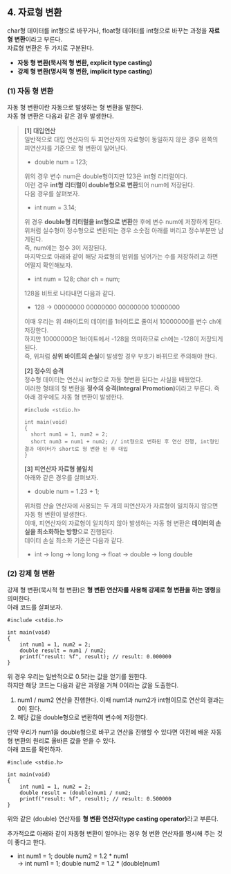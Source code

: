 <h2> <strong> 4. 자료형 변환 </strong> </h2>

char형 데이터를 int형으로 바꾸거나, float형 데이터를 int형으로 바꾸는 과정을 <b>자료형 변환</b>이라고 부른다. <br>
자료형 변환은 두 가지로 구분된다.

* <b> 자동 형 변환(묵시적 형 변환, explicit type casting) </b>
* <b> 강제 형 변환(명시적 형 변환, implicit type casting) </b>

<h3> <strong> (1) 자동 형 변환 </strong> </h3>

자동 형 변환이란 자동으로 발생하는 형 변환을 말한다. <br>
자동 형 변환은 다음과 같은 경우 발생한다.

> <b>[1] 대입연산</b> <br>
일반적으로 대입 연산자의 두 피연산자의 자료형이 동일하지 않은 경우 왼쪽의 피연산자를 기준으로 형 변환이 일어난다. <br>
> * double num = 123; 
> 
> 위의 경우 변수 num은 double형이지만 123은 int형 리터럴이다. <br>
이런 경우 <b>int형 리터럴이 double형으로 변환</b>되어 num에 저장된다. <br>
다음 경우를 살펴보자.
> * int num = 3.14;
>
> 위 경우 <b>double형 리터럴을 int형으로 변환</b>한 후에 변수 num에 저장하게 된다. <br>
위처럼 실수형이 정수형으로 변환되는 경우 소숫점 아래를 버리고 정수부분만 남게된다. <br>
즉, num에는 정수 3이 저장된다. <br>
마지막으로 아래와 같이 해당 자료형의 범위를 넘어가는 수를 저장하려고 하면 어떨지 확인해보자.
> * int num = 128; char ch = num; 
> 
> 128을 비트로 나타내면 다음과 같다.
> * 128 -> 00000000 00000000 00000000 10000000
>
> 이때 우리는 위 4바이트의 데이터를 1바이트로 줄여서 10000000를 변수 ch에 저장한다. <br>
하지만 10000000은 1바이트에서 -128을 의미하므로 ch에는 -128이 저장되게 된다. <br>
즉, 위처럼 <b>상위 바이트의 손실</b>이 발생할 경우 부호가 바뀌므로 주의해야 한다.
>
> <b>[2] 정수의 승격</b> <br>
정수형 데이터는 연산시 int형으로 자동 형변환 된다는 사실을 배웠었다. <br>
이러한 형태의 형 변환을 <b> 정수의 승격(Integral Promotion)</b>이라고 부른다.
즉 아래 경우에도 자동 형 변환이 발생한다.
>```(c)
>#include <stdio.h>
>
>int main(void)
>{
>	short num1 = 1, num2 = 2;
>	short num3 = num1 + num2; // int형으로 변화된 후 연산 진행, int형인 결과 데이터가 short로 형 변환 된 후 대입
>}
>```
>
> <b>[3] 피연산자 자료형 불일치</b> <br>
아래와 같은 경우를 살펴보자.
> * double num = 1.23 + 1;
>
> 위처럼 산술 연산자에 사용되는 두 개의 피연산자가 자료형이 일치하지 않으면 자동 형 변환이 발생한다. <br>
이때, 피연산자의 자료형이 일치하지 않아 발생하는 자동 형 변환은 <b> 데이터의 손실을 최소화하는 방향</b>으로 진행된다. <br>
데이터 손실 최소화 기준은 다음과 같다.
> * int -> long -> long long -> float -> double -> long double

<h3> <strong> (2) 강제 형 변환 </strong> </h3>

강제 형 변환(묵시적 형 변환)은 <b>형 변환 연산자를 사용해 강제로 형 변환을 하는 명령</b>을 의미한다. <br>
아래 코드를 살펴보자.

```(c)
#include <stdio.h>

int main(void)
{
	int num1 = 1, num2 = 2;
	double result = num1 / num2;
	printf("result: %f", result); // result: 0.000000
}
```

위 경우 우리는 일반적으로 0.5라는 값을 얻기를 원한다. <br>
하지만 해당 코드는 다음과 같은 과정을 거쳐 0이라는 값을 도출한다. <br>

1. num1 / num2 연산을 진행한다. 이때 num1과 num2가 int형이므로 연산의 결과는 0이 된다.
2. 해당 값을 double형으로 변환하여 변수에 저장한다.

만약 우리가 num1을 double형으로 바꾸고 연산을 진행할 수 있다면 이전에 배운 자동 형 변환의 원리로 올바른 값을 얻을 수 있다. <br>
아래 코드를 확인하자.

```(c)
#include <stdio.h>

int main(void)
{
	int num1 = 1, num2 = 2;
	double result = (double)num1 / num2;
	printf("result: %f", result); // result: 0.500000
}
```

위와 같은 (double) 연산자를 <b>형 변환 연산자(type casting operator)</b>라고 부른다.

추가적으로 아래와 같이 자동형 변환이 일어나는 경우 형 변환 연산자를 명시해 주는 것이 좋다고 한다.

* int num1 = 1; double num2 = 1.2 * num1 <br>
-> int num1 = 1; double num2 = 1.2 * (double)num1
